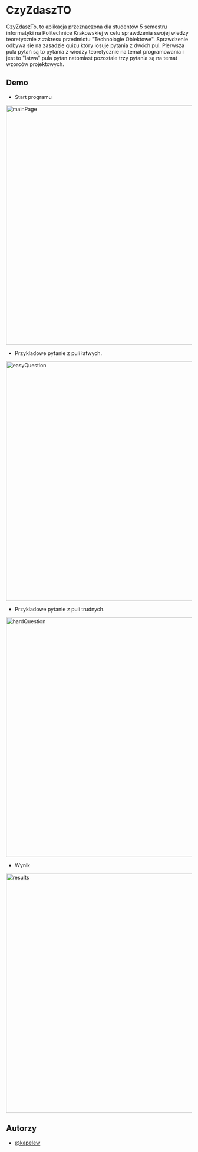 
# CzyZdaszTO

CzyZdaszTo, to aplikacja przeznaczona dla studentów 5 semestru informatyki na Politechnice Krakowskiej w celu sprawdzenia swojej wiedzy teoretycznie z zakresu przedmiotu "Technologie Obiektowe". Sprawdzenie odbywa sie na zasadzie quizu który losuje pytania z dwóch pul. Pierwsza pula pytań są to pytania z wiedzy teoretycznie na temat programowania i jest to "latwa" pula pytan natomiast pozostale trzy pytania są na temat wzorców projektowych. 

## Demo

- Start programu
<img width="650" alt="mainPage" src="https://github.com/kapelew/CzyZdaszTO/assets/75472639/738341ce-ef2f-44d5-a6eb-ea54d4a8da68">

- Przykladowe pytanie z puli łatwych.
<img width="650" alt="easyQuestion" src="https://github.com/kapelew/CzyZdaszTO/assets/75472639/728b7e27-5834-4ce2-b80d-be44e222bde3">

- Przykladowe pytanie z puli trudnych.
<img width="650" alt="hardQuestion" src="https://github.com/kapelew/CzyZdaszTO/assets/75472639/1da78b88-4a1d-4fef-936a-579708a4d303">

- Wynik
<img width="650" alt="results" src="https://github.com/kapelew/CzyZdaszTO/assets/75472639/3f4b783a-3812-40bc-838b-dbd866f1410a">

## Autorzy

- [@kapelew](https://www.github.com/kapelew)


